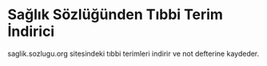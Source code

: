 # Sağlık Sözlüğünden Tıbbi Terim İndirici

saglik.sozlugu.org sitesindeki tıbbi terimleri indirir ve not defterine kaydeder.
